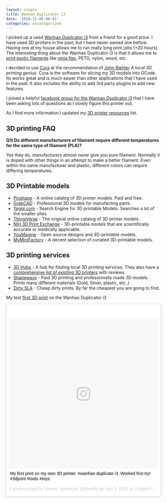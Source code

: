 ```yaml
---
layout: single
title: Wanhao Duplicator i3 
date: '2016-11-06 00:01'
categories: uncategorized
---
```


I picked up a used [Wanhao Duplicator i3](https://www.3dhubs.com/3d-printers/wanhao-duplicator-i3) from a friend for a good price. I have used 3D printers in the past, but I have never owned one before. Having one at my house allows me to run really long print jobs (+20 hours). The interesting thing about the Wanhao Duplicator i3 is that it allows me to [print exotic filaments](https://all3dp.com/best-3d-printer-filament-types-pla-abs-pet-exotic-wood-metal/) like [ninja flex](http://ninjaflex3d.ca/), PETG, nylon, wood, etc. 

I decided to use [Cura](https://ultimaker.com/en/products/cura-software) at the recommendation of [John Biehler](http://johnbiehler.com/) *A local 3D printing genius*. Cura is the software for slicing my 3D models into GCode. Its works great and is much easier than other applications that I have used in the past. It also includes the ability to add 3rd party plugins to add new features. 

I joined a helpful [facebook group for the Wanhao Duplicator i3](https://www.facebook.com/groups/WanhaoDi3/) that I have been asking lots of questions as I slowly figure this printer out. 

As I find more information I updated my [3D printer resources](/alternatives-to-the-vancouver-hackspace#d-printing) list. 

## 3D printing FAQ 

**Q1) Do different manufacturers of filament require different temperatures for the same type of filament (PLA)?**

Yes they do, manufacturers almost never give you pure filament. Normally it is doped with other things in an attempt to make a better filament. Even within the same manufacturer and plastic, different colors can require differing temperatures.

## 3D Printable models

- [Pinshape](https://pinshape.com/) - A online catalog of 3D printer models. Paid and free.
- [GrabCAD](https://grabcad.com/) - Professional 3D models for manufacting parts.
- [Yeggi.com](http://www.yeggi.com/) - Search Engine for 3D printable Models. Searches a lot of the smaller sites.
- [ThingiVerse](http://www.thingiverse.com) - The original online catalog of 3D printer models.
- [NIH 3D Print Exchange](http://3dprint.nih.gov/) - 3D-printable models that are scientifically accurate or medically applicable.
- [YouMagine](https://www.youmagine.com/) - Open source designs and 3D-printable models.
- [MyMiniFactory](https://www.myminifactory.com/) - A decent selection of curiated 3D-printable models.

## 3D printing services

- [3D Hubs](https://www.3dhubs.com/) - A hub for finding local 3D printing services. They also have a [comprehensive list of existing 3D printers](https://www.3dhubs.com/3d-printers) with reviews.
- [Shapeways](http://www.shapeways.com/) - Paid 3D printing and professionally made 3D models. Prints many different materials (Gold, Silver, plastic, etc..)
- [Dirty SLA](http://dangerousprototypes.com/store/print3d) - Cheap dirty prints. By far the cheapest you are going to find.


My test [first 3D print](https://www.instagram.com/p/BMcdKEQBkxU/?taken-by=funvill) on the Wanhao Duplicator i3

<blockquote class="instagram-media" data-instgrm-captioned data-instgrm-version="7" style=" background:#FFF; border:0; border-radius:3px; box-shadow:0 0 1px 0 rgba(0,0,0,0.5),0 1px 10px 0 rgba(0,0,0,0.15); margin: 1px; max-width:658px; padding:0; width:99.375%; width:-webkit-calc(100% - 2px); width:calc(100% - 2px);"><div style="padding:8px;"> <div style=" background:#F8F8F8; line-height:0; margin-top:40px; padding:50.0% 0; text-align:center; width:100%;"> <div style=" background:url(data:image/png;base64,iVBORw0KGgoAAAANSUhEUgAAACwAAAAsCAMAAAApWqozAAAABGdBTUEAALGPC/xhBQAAAAFzUkdCAK7OHOkAAAAMUExURczMzPf399fX1+bm5mzY9AMAAADiSURBVDjLvZXbEsMgCES5/P8/t9FuRVCRmU73JWlzosgSIIZURCjo/ad+EQJJB4Hv8BFt+IDpQoCx1wjOSBFhh2XssxEIYn3ulI/6MNReE07UIWJEv8UEOWDS88LY97kqyTliJKKtuYBbruAyVh5wOHiXmpi5we58Ek028czwyuQdLKPG1Bkb4NnM+VeAnfHqn1k4+GPT6uGQcvu2h2OVuIf/gWUFyy8OWEpdyZSa3aVCqpVoVvzZZ2VTnn2wU8qzVjDDetO90GSy9mVLqtgYSy231MxrY6I2gGqjrTY0L8fxCxfCBbhWrsYYAAAAAElFTkSuQmCC); display:block; height:44px; margin:0 auto -44px; position:relative; top:-22px; width:44px;"></div></div> <p style=" margin:8px 0 0 0; padding:0 4px;"> <a href="https://www.instagram.com/p/BMcdKEQBkxU/" style=" color:#000; font-family:Arial,sans-serif; font-size:14px; font-style:normal; font-weight:normal; line-height:17px; text-decoration:none; word-wrap:break-word;" target="_blank">My first print on my own 3D printer. #wanhan duplicate i3. Worked first try!  #3dprint #tools #toys</a></p> <p style=" color:#c9c8cd; font-family:Arial,sans-serif; font-size:14px; line-height:17px; margin-bottom:0; margin-top:8px; overflow:hidden; padding:8px 0 7px; text-align:center; text-overflow:ellipsis; white-space:nowrap;">A photo posted by Steven Smethurst (@funvill) on <time style=" font-family:Arial,sans-serif; font-size:14px; line-height:17px;" datetime="2016-11-05T22:06:29+00:00">Nov 5, 2016 at 3:06pm PDT</time></p></div></blockquote><script async defer src="//platform.instagram.com/en_US/embeds.js"></script>

